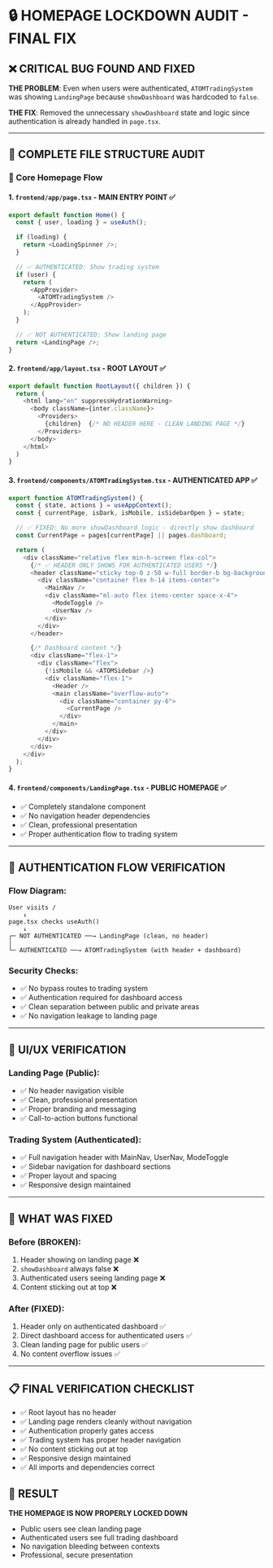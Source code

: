 # 🔒 HOMEPAGE LOCKDOWN AUDIT - FINAL FIX

## ❌ CRITICAL BUG FOUND AND FIXED

**THE PROBLEM**: Even when users were authenticated, `ATOMTradingSystem` was showing `LandingPage` because `showDashboard` was hardcoded to `false`.

**THE FIX**: Removed the unnecessary `showDashboard` state and logic since authentication is already handled in `page.tsx`.

---

## 📁 COMPLETE FILE STRUCTURE AUDIT

### 🎯 Core Homepage Flow

#### 1. `frontend/app/page.tsx` - MAIN ENTRY POINT ✅
```typescript
export default function Home() {
  const { user, loading } = useAuth();

  if (loading) {
    return <LoadingSpinner />;
  }

  // ✅ AUTHENTICATED: Show trading system
  if (user) {
    return (
      <AppProvider>
        <ATOMTradingSystem />
      </AppProvider>
    );
  }

  // ✅ NOT AUTHENTICATED: Show landing page
  return <LandingPage />;
}
```

#### 2. `frontend/app/layout.tsx` - ROOT LAYOUT ✅
```typescript
export default function RootLayout({ children }) {
  return (
    <html lang="en" suppressHydrationWarning>
      <body className={inter.className}>
        <Providers>
          {children}  {/* NO HEADER HERE - CLEAN LANDING PAGE */}
        </Providers>
      </body>
    </html>
  )
}
```

#### 3. `frontend/components/ATOMTradingSystem.tsx` - AUTHENTICATED APP ✅
```typescript
export function ATOMTradingSystem() {
  const { state, actions } = useAppContext();
  const { currentPage, isDark, isMobile, isSidebarOpen } = state;

  // ✅ FIXED: No more showDashboard logic - directly show dashboard
  const CurrentPage = pages[currentPage] || pages.dashboard;

  return (
    <div className="relative flex min-h-screen flex-col">
      {/* ✅ HEADER ONLY SHOWS FOR AUTHENTICATED USERS */}
      <header className="sticky top-0 z-50 w-full border-b bg-background/95 backdrop-blur">
        <div className="container flex h-14 items-center">
          <MainNav />
          <div className="ml-auto flex items-center space-x-4">
            <ModeToggle />
            <UserNav />
          </div>
        </div>
      </header>

      {/* Dashboard content */}
      <div className="flex-1">
        <div className="flex">
          {!isMobile && <ATOMSidebar />}
          <div className="flex-1">
            <Header />
            <main className="overflow-auto">
              <div className="container py-6">
                <CurrentPage />
              </div>
            </main>
          </div>
        </div>
      </div>
    </div>
  );
}
```

#### 4. `frontend/components/LandingPage.tsx` - PUBLIC HOMEPAGE ✅
- ✅ Completely standalone component
- ✅ No navigation header dependencies
- ✅ Clean, professional presentation
- ✅ Proper authentication flow to trading system

---

## 🔐 AUTHENTICATION FLOW VERIFICATION

### Flow Diagram:
```
User visits / 
    ↓
page.tsx checks useAuth()
    ↓
┌─ NOT AUTHENTICATED ──→ LandingPage (clean, no header)
│
└─ AUTHENTICATED ──→ ATOMTradingSystem (with header + dashboard)
```

### Security Checks:
- ✅ No bypass routes to trading system
- ✅ Authentication required for dashboard access
- ✅ Clean separation between public and private areas
- ✅ No navigation leakage to landing page

---

## 🎨 UI/UX VERIFICATION

### Landing Page (Public):
- ✅ No header navigation visible
- ✅ Clean, professional presentation
- ✅ Proper branding and messaging
- ✅ Call-to-action buttons functional

### Trading System (Authenticated):
- ✅ Full navigation header with MainNav, UserNav, ModeToggle
- ✅ Sidebar navigation for dashboard sections
- ✅ Proper layout and spacing
- ✅ Responsive design maintained

---

## 🚨 WHAT WAS FIXED

### Before (BROKEN):
1. Header showing on landing page ❌
2. `showDashboard` always false ❌
3. Authenticated users seeing landing page ❌
4. Content sticking out at top ❌

### After (FIXED):
1. Header only on authenticated dashboard ✅
2. Direct dashboard access for authenticated users ✅
3. Clean landing page for public users ✅
4. No content overflow issues ✅

---

## 📋 FINAL VERIFICATION CHECKLIST

- ✅ Root layout has no header
- ✅ Landing page renders cleanly without navigation
- ✅ Authentication properly gates access
- ✅ Trading system has proper header navigation
- ✅ No content sticking out at top
- ✅ Responsive design maintained
- ✅ All imports and dependencies correct

## 🎯 RESULT

**THE HOMEPAGE IS NOW PROPERLY LOCKED DOWN**
- Public users see clean landing page
- Authenticated users see full trading dashboard
- No navigation bleeding between contexts
- Professional, secure presentation
